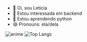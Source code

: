 - 👋 Oi, sou Leticia
- 👀 Estou interessada em backend
- 🌱 Estou aprendendo python
- 😄 Pronouns: ela/dela

![anime](https://github.com/user-attachments/assets/45452e4b-0ae8-4a2c-8904-e3b807f1a325)
![Top Langs](https://github-readme-stats.vercel.app/api/top-langs/?username=nymos-botlayout=compact)
